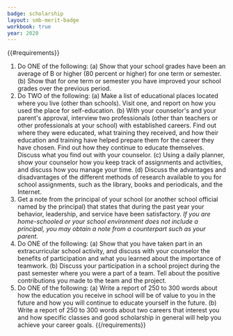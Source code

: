 ```yaml
---
badge: scholarship
layout: smb-merit-badge
workbook: true
year: 2020
---
```


{{#requirements}}
1. Do ONE of the following:
    (a) Show that your school grades have been an average of B or higher (80 percent or higher) for one term or semester.
    (b) Show that for one term or semester you have improved your school grades over the previous period.
2. Do TWO of the following:
    (a) Make a list of educational places located where you live (other than schools). Visit one, and report on how you used the place for self-education.
    (b) With your counselor's and your parent's approval, interview two professionals (other than teachers or other professionals at your school) with established careers. Find out where they were educated, what training they received, and how their education and training have helped prepare them for the career they have chosen. Find out how they continue to educate themselves. Discuss what you find out with your counselor.
    (c) Using a daily planner, show your counselor how you keep track of assignments and activities, and discuss how you manage your time.
    (d) Discuss the advantages and disadvantages of the different methods of research available to you for school assignments, such as the library, books and periodicals, and the Internet.
3. Get a note from the principal of your school (or another school official named by the principal) that states that during the past year your behavior, leadership, and service have been satisfactory.
    *If you are home-schooled or your school environment does not include a principal, you may obtain a note from a counterpart such as your parent.*
4. Do ONE of the following:
    (a) Show that you have taken part in an extracurricular school activity, and discuss with your counselor the benefits of participation and what you learned about the importance of teamwork.
    (b) Discuss your participation in a school project during the past semester where you were a part of a team. Tell about the positive contributions you made to the team and the project.
5. Do ONE of the following:
    (a) Write a report of 250 to 300 words about how the education you receive in school will be of value to you in the future and how you will continue to educate yourself in the future.
    (b) Write a report of 250 to 300 words about two careers that interest you and how specific classes and good scholarship in general will help you achieve your career goals.
{{/requirements}}

